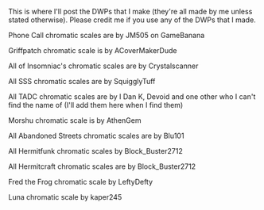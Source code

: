 This is where I'll post the DWPs that I make (they're all made by me unless stated otherwise).
Please credit me if you use any of the DWPs that I made.

Phone Call chromatic scales are by JM505 on GameBanana

Griffpatch chromatic scale is by ACoverMakerDude

All of Insomniac's chromatic scales are by Crystalscanner

All SSS chromatic scales are by SquigglyTuff

All TADC chromatic scales are by I Dan K, Devoid and one other who I can't find the name of (I'll add them here when I find them)

Morshu chromatic scale is by AthenGem

All Abandoned Streets chromatic scales are by Blu101

All Hermitfunk chromatic scales by Block_Buster2712

All Hermitcraft chromatic scales are by Block_Buster2712

Fred the Frog chromatic scale by LeftyDefty

Luna chromatic scale by kaper245
